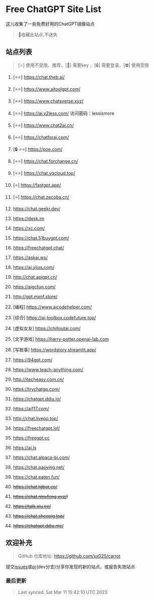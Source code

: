 # Free ChatGPT Site List

这儿收集了一些免费好用的ChatGPT镜像站点

> 🤭收藏此站点,不迷失


## 站点列表
>[⭐] 使用不受限、推荐，[🔑] 需要key ，[🔒] 需要登录，[⛔] 使用受限

1. [⭐⭐] https://chat.theb.ai/

2. [⭐⭐] https://www.aitoolgpt.com/

3. [⭐⭐] https://www.chatsverse.xyz/

4. [⭐⭐] https://ai.v2less.com/ 访问密码：lessismore

5. [⭐⭐] https://www.chat2ai.cn/

6. [⭐⭐] https://chatforai.com/

7. [🔒 ⭐⭐] https://poe.com/

8. [⭐⭐] https://chat.forchange.cn/

9. [⭐⭐] https://chat.yqcloud.top/

10. [⭐] https://fastgpt.app/

11. [⭐] https://chat.zecoba.cn/

12. https://chat.geekr.dev/

13. https://desk.im

14. https://xc.com/

15. https://chat.51buygpt.com/

16. https://freechatgpt.chat/

17. https://askai.ws/

18. https://ai.yiios.com/

19. http://chat.apigpt.cn/

20. https://aigcfun.com/

21. http://gpt.mxnf.store/

22. [编程] https://www.aicodehelper.com/

23. [综合] https://ai-toolbox.codefuture.top/

24. [虚拟女友] https://chilloutai.com/

25. [文字游戏] https://harry-potter.openai-lab.com

26. [写故事] https://wordstory.streamlit.app/

27. https://94gpt.com/

28. https://www.teach-anything.com/

29. http://itecheasy.com.cn/

30. https://trychatgp.com/

31. https://chatgpt.ddiu.io/

32. https://ai117.com/

33. http://chat.livepo.top/

34. https://freechatgpt.lol/

35. https://freegpt.cc

36. https://ai.ls

37. https://chat.alpaca-bi.com/

38. https://chat.paoying.net/

39. https://chat.eaten.fun/

40. ~~https://chat.tgbot.co/~~

41. ~~https://chat.ninvfeng.xyz/!~~

42. ~~https://talk.xiu.ee/~~

43. ~~https://chat.sheepig.top/~~

44. ~~https://chatgpt.ddiu.me/~~



## 欢迎补充
>GitHub 仓库地址: https://github.com/xx025/carrot

提交[issues](https://github.com/xx025/carrot/issues)或[pr](https://github.com/xx025/carrot/pulls)(dev分支)分享你发现的新的站点，或报告失效站点

### 最后更新

>Last synced: Sat Mar 11 15:42:10 UTC 2023
